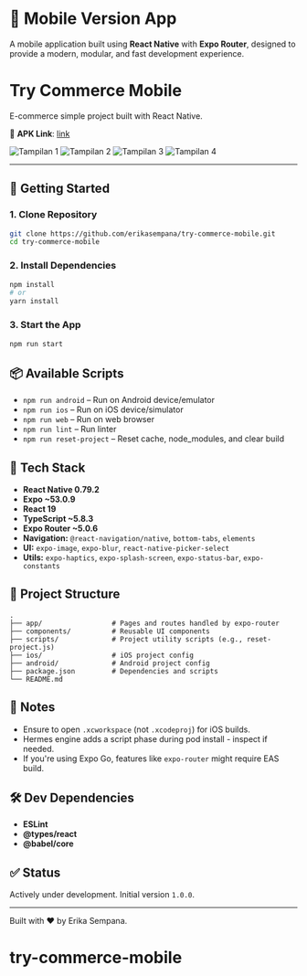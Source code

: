 
# 📱 Mobile Version App

A mobile application built using **React Native** with **Expo Router**, designed to provide a modern, modular, and fast development experience.

# Try Commerce Mobile

E-commerce simple project built with React Native.

🔗 **APK Link**: [link](https://expo.dev/accounts/erika.sempana/projects/mobile-version-v1/builds/00737926-7d27-4f30-ad1c-0596cf7453c6)


![Tampilan 1](assets/images/1.jpeg "Ukuran: 500 KB")
![Tampilan 2](assets/images/2.jpeg "Ukuran: 500 KB")
![Tampilan 3](assets/images/3.jpeg "Ukuran: 500 KB")
![Tampilan 4](assets/images/4.jpeg "Ukuran: 500 KB")

---


## 🚀 Getting Started

### 1. Clone Repository
```bash
git clone https://github.com/erikasempana/try-commerce-mobile.git
cd try-commerce-mobile
```

### 2. Install Dependencies
```bash
npm install
# or
yarn install
```

### 3. Start the App
```bash
npm run start
```

## 📦 Available Scripts

- `npm run android` – Run on Android device/emulator
- `npm run ios` – Run on iOS device/simulator
- `npm run web` – Run on web browser
- `npm run lint` – Run linter
- `npm run reset-project` – Reset cache, node_modules, and clear build

## 🧱 Tech Stack

- **React Native 0.79.2**
- **Expo ~53.0.9**
- **React 19**
- **TypeScript ~5.8.3**
- **Expo Router ~5.0.6**
- **Navigation:** `@react-navigation/native`, `bottom-tabs`, `elements`
- **UI:** `expo-image`, `expo-blur`, `react-native-picker-select`
- **Utils:** `expo-haptics`, `expo-splash-screen`, `expo-status-bar`, `expo-constants`

## 📁 Project Structure

```
.
├── app/                 # Pages and routes handled by expo-router
├── components/          # Reusable UI components
├── scripts/             # Project utility scripts (e.g., reset-project.js)
├── ios/                 # iOS project config
├── android/             # Android project config
├── package.json         # Dependencies and scripts
└── README.md
```

## 🔐 Notes

- Ensure to open `.xcworkspace` (not `.xcodeproj`) for iOS builds.
- Hermes engine adds a script phase during pod install - inspect if needed.
- If you're using Expo Go, features like `expo-router` might require EAS build.

## 🛠 Dev Dependencies

- **ESLint**
- **@types/react**
- **@babel/core**

## ✅ Status

Actively under development. Initial version `1.0.0`.

---

Built with ❤️ by Erika Sempana.
# try-commerce-mobile
